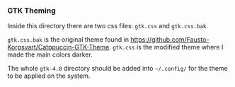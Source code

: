 ### GTK Theming

Inside this directory there are two css files: `gtk.css` and `gtk.css.bak`.

`gtk.css.bak` is the original theme found in https://github.com/Fausto-Korpsvart/Catppuccin-GTK-Theme.
`gtk.css` is the modified theme where I made the main colors darker.

The whole `gtk-4.0` directory should be added into `~/.config/` for the theme to be applied on the system.
